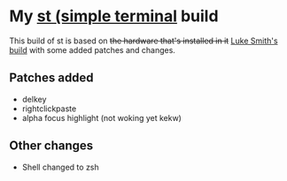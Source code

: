 # My [st (simple terminal](https://st.suckless.org/) build

This build of st is based on ~~the hardware that's installed in it~~ [Luke Smith's build](https://github.com/LukeSmithxyz/st) with some added patches and changes.

## Patches added
- delkey
- rightclickpaste
- alpha focus highlight (not woking yet kekw)


## Other changes
- Shell changed to zsh

